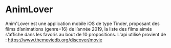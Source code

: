 # AnimLover
Anim'Lover est une application mobile iOS de type Tinder, proposant des films d’animations (genre=16) de l’année 2019, la liste des films aimés s’affiche dans les favoris au bout de 10 propositions. 
L'api utilisé provient de : https://www.themoviedb.org/discover/movie
